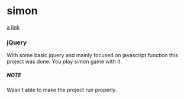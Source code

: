 # simon
[a link](https://mahrusferdous.github.io/simon)

### jQuery
With some basic jquery and mainly focused on javascript function this project was done. You play simon game with it.

##### NOTE
Wasn't able to make the project run properly.
